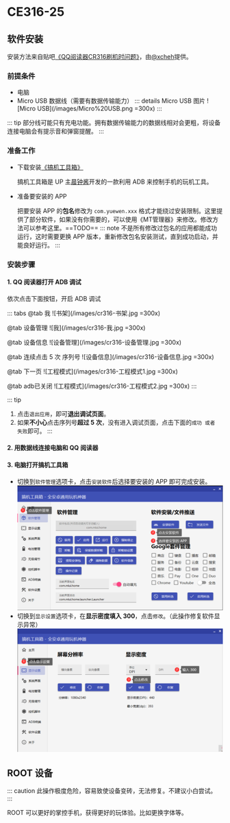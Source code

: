 # CE316-25

## 软件安装

安装方法来自贴吧[《QQ阅读器CR316刷机时问题》](https://tieba.baidu.com/p/8442910794?frwh=index)，由[@xcheh](https://tieba.baidu.com/home/main?id=tb.1.b3c6ed7c.AhUqQDa3NxJvXevEHdD8nw?t=1717596220&fr=pb)提供。

### 前提条件

- 电脑
- Micro USB 数据线（需要有数据传输能力）
    ::: details Micro USB 图片
    ![Micro USB](/images/Micro%20USB.png =300x)
    :::

::: tip
部分线可能只有充电功能。拥有数据传输能力的数据线相对会更粗，将设备连接电脑会有提示音和弹窗提醒。
:::


### 准备工作

- 下载安装[《搞机工具箱》](https://jamcz.com/gjgjx/)

    搞机工具箱是 UP 主[晨钟酱](https://space.bilibili.com/251013709)开发的一款利用 ADB 来控制手机的玩机工具。

- 准备要安装的 APP

    把要安装 APP 的**包名**修改为 `com.yuewen.xxx` 格式才能绕过安装限制。这里提供了部分软件，如果没有你需要的，可以使用《MT管理器》来修改。修改方法可以参考这里。==TODO==
    ::: note
    不是所有修改过包名的应用都能成功运行，这时需要更换 APP 版本，重新修改包名安装测试，直到成功启动，并能良好运行。
    :::

### 安装步骤

#### 1. QQ 阅读器打开 ADB 调试

依次点击下面按钮，开启 ADB 调试

::: tabs
@tab 我
![书架](/images/cr316-书架.jpg =300x)

@tab 设备管理
![我](/images/cr316-我.jpg =300x)

@tab 设备信息
![设备管理](/images/cr316-设备管理.jpg =300x)

@tab 连续点击 5 次 序列号
![设备信息](/images/cr316-设备信息.jpg =300x)

@tab 下一页
![工程模式](/images/cr316-工程模式1.jpg =300x)

@tab adb已关闭
![工程模式](/images/cr316-工程模式2.jpg =300x)
:::

::: tip
1. 点击`退出应用`，即可**退出调试页面**。
2. 如果**不小心**点击序列号**超过 5 次**，没有进入调试页面，点击下面的`成功 或者 失败`即可。
:::

#### 2. 用数据线连接电脑和 QQ 阅读器

#### 3. 电脑打开搞机工具箱

- 切换到`软件管理`选项卡，点击`安装软件`后选择要安装的 APP 即可完成安装。
    ![安装软件](/images/安装软件.png)
- 切换到`显示设置`选项卡，在**显示密度填入 300**，点击`修改`。（此操作修复软件显示异常）
    ![修改dpi](/images/修改dpi.png)


## ROOT 设备

::: caution
此操作极度危险，容易致使设备变砖，无法修复。不建议小白尝试。
:::

ROOT 可以更好的掌控手机，获得更好的玩体验。比如更换字体等。